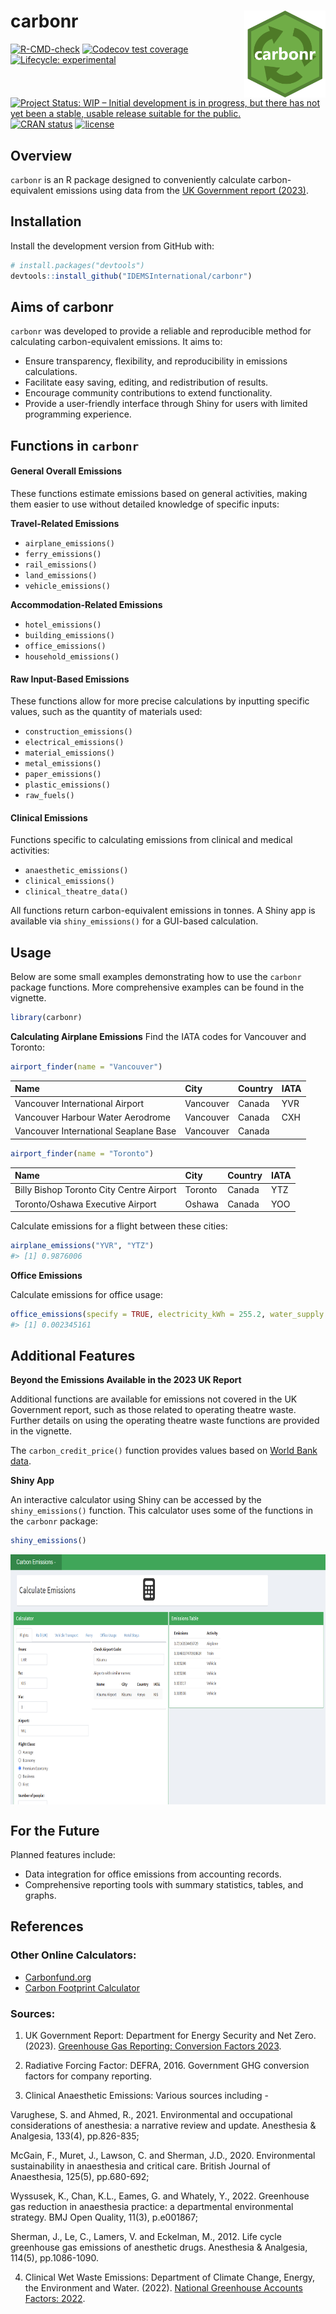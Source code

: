 
<!-- README.md is generated from README.Rmd. Please edit that file -->

# carbonr <img src='man/figures/carbonr_icon_2.png' align="right" height="139"/>

<!-- badges: start -->

[![R-CMD-check](https://github.com/IDEMSInternational/carbonr/workflows/R-CMD-check/badge.svg)](https://github.com/IDEMSInternational/carbonr/actions)
[![Codecov test
coverage](https://codecov.io/gh/IDEMSInternational/carbonr/branch/main/graph/badge.svg)](https://app.codecov.io/gh/IDEMSInternational/carbonr?branch=main)
[![Lifecycle:
experimental](https://img.shields.io/badge/lifecycle-experimental-orange.svg)](https://lifecycle.r-lib.org/articles/stages.html#experimental)
[![Project Status: WIP – Initial development is in progress, but there
has not yet been a stable, usable release suitable for the
public.](https://www.repostatus.org/badges/latest/wip.svg)](https://www.repostatus.org/#wip)
[![CRAN
status](https://www.r-pkg.org/badges/version/carbonr)](https://CRAN.R-project.org/package=carbonr)
[![license](https://img.shields.io/badge/license-LGPL%20(%3E=%203)-lightgrey.svg)](https://www.gnu.org/licenses/lgpl-3.0.en.html)
<!-- badges: end -->

## Overview

`carbonr` is an R package designed to conveniently calculate
carbon-equivalent emissions using data from the [UK Government report
(2023)](https://www.gov.uk/government/publications/greenhouse-gas-reporting-conversion-factors-2023).

## Installation

Install the development version from GitHub with:

``` r
# install.packages("devtools")
devtools::install_github("IDEMSInternational/carbonr")
```

## Aims of carbonr

`carbonr` was developed to provide a reliable and reproducible method
for calculating carbon-equivalent emissions. It aims to:

- Ensure transparency, flexibility, and reproducibility in emissions
  calculations.
- Facilitate easy saving, editing, and redistribution of results.
- Encourage community contributions to extend functionality.
- Provide a user-friendly interface through Shiny for users with limited
  programming experience.

## Functions in `carbonr`

#### General Overall Emissions

These functions estimate emissions based on general activities, making
them easier to use without detailed knowledge of specific inputs:

**Travel-Related Emissions**

- `airplane_emissions()`
- `ferry_emissions()`
- `rail_emissions()`
- `land_emissions()`
- `vehicle_emissions()`

**Accommodation-Related Emissions**

- `hotel_emissions()`
- `building_emissions()`
- `office_emissions()`
- `household_emissions()`

#### Raw Input-Based Emissions

These functions allow for more precise calculations by inputting
specific values, such as the quantity of materials used:

- `construction_emissions()`
- `electrical_emissions()`
- `material_emissions()`
- `metal_emissions()`
- `paper_emissions()`
- `plastic_emissions()`
- `raw_fuels()`

#### Clinical Emissions

Functions specific to calculating emissions from clinical and medical
activities:

- `anaesthetic_emissions()`
- `clinical_emissions()`
- `clinical_theatre_data()`

All functions return carbon-equivalent emissions in tonnes. A Shiny app
is available via `shiny_emissions()` for a GUI-based calculation.

## Usage

Below are some small examples demonstrating how to use the `carbonr`
package functions. More comprehensive examples can be found in the
vignette.

``` r
library(carbonr)
```

**Calculating Airplane Emissions** Find the IATA codes for Vancouver and
Toronto:

``` r
airport_finder(name = "Vancouver")
```

| Name                                  | City      | Country | IATA |
|:--------------------------------------|:----------|:--------|:-----|
| Vancouver International Airport       | Vancouver | Canada  | YVR  |
| Vancouver Harbour Water Aerodrome     | Vancouver | Canada  | CXH  |
| Vancouver International Seaplane Base | Vancouver | Canada  |      |

``` r
airport_finder(name = "Toronto")
```

| Name                                     | City    | Country | IATA |
|:-----------------------------------------|:--------|:--------|:-----|
| Billy Bishop Toronto City Centre Airport | Toronto | Canada  | YTZ  |
| Toronto/Oshawa Executive Airport         | Oshawa  | Canada  | YOO  |

Calculate emissions for a flight between these cities:

``` r
airplane_emissions("YVR", "YTZ")
#> [1] 0.9876006
```

**Office Emissions**

Calculate emissions for office usage:

``` r
office_emissions(specify = TRUE, electricity_kWh = 255.2, water_supply = 85, heat_kWh = 8764)
#> [1] 0.002345161
```

## Additional Features

**Beyond the Emissions Available in the 2023 UK Report**

Additional functions are available for emissions not covered in the UK
Government report, such as those related to operating theatre waste.
Further details on using the operating theatre waste functions are
provided in the vignette.

The `carbon_credit_price()` function provides values based on [World
Bank data](https://carbonpricingdashboard.worldbank.org/).

**Shiny App**

An interactive calculator using Shiny can be accessed by the
`shiny_emissions()` function. This calculator uses some of the functions
in the `carbonr` package:

``` r
shiny_emissions()
```

<img src='man/figures/shiny_example.png' align="center" height="400"/>

## For the Future

Planned features include:

- Data integration for office emissions from accounting records.
- Comprehensive reporting tools with summary statistics, tables, and
  graphs.

## References

### Other Online Calculators:

- [Carbonfund.org](https://carbonfund.org/calculation-methods/)
- [Carbon Footprint
  Calculator](https://www.carbonfootprint.com/calculatorfaqs.html)

### Sources:

1.  UK Government Report: Department for Energy Security and Net Zero.
    (2023). [Greenhouse Gas Reporting: Conversion Factors
    2023](https://www.gov.uk/government/publications/greenhouse-gas-reporting-conversion-factors-2023).

2.  Radiative Forcing Factor: DEFRA, 2016. Government GHG conversion
    factors for company reporting.

3.  Clinical Anaesthetic Emissions: Various sources including -

Varughese, S. and Ahmed, R., 2021. Environmental and occupational
considerations of anesthesia: a narrative review and update. Anesthesia
& Analgesia, 133(4), pp.826-835;

McGain, F., Muret, J., Lawson, C. and Sherman, J.D., 2020. Environmental
sustainability in anaesthesia and critical care. British Journal of
Anaesthesia, 125(5), pp.680-692;

Wyssusek, K., Chan, K.L., Eames, G. and Whately, Y., 2022. Greenhouse
gas reduction in anaesthesia practice: a departmental environmental
strategy. BMJ Open Quality, 11(3), p.e001867;

Sherman, J., Le, C., Lamers, V. and Eckelman, M., 2012. Life cycle
greenhouse gas emissions of anesthetic drugs. Anesthesia & Analgesia,
114(5), pp.1086-1090.

4.  Clinical Wet Waste Emissions: Department of Climate Change, Energy,
    the Environment and Water. (2022). [National Greenhouse Accounts
    Factors:
    2022](https://www.dcceew.gov.au/climate-change/publications/national-greenhouse-accounts-factors-2022).
